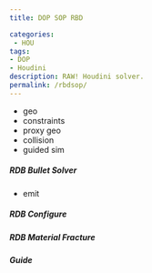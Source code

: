 ```yaml
---
title: DOP SOP RBD

categories:
 - HOU
tags:
- DOP
- Houdini
description: RAW! Houdini solver.
permalink: /rbdsop/
---
```




- geo
- constraints
- proxy geo
- collision
- guided sim



##### RDB Bullet Solver
- emit


##### RDB Configure
##### RDB Material Fracture
##### Guide
